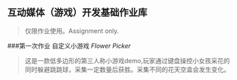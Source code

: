 ## 互动媒体（游戏）开发基础作业库
>仅限作业使用。Assignment only.
  
  
###第一次作业 自定义小游戏 *Flower Picker*
>这是一款低多边形的第三人称小游戏demo,玩家通过键盘操控小女孩采花的同时躲避跳跳球，采集一定数量后获胜。采集不同的花天空盒会发生变化。
